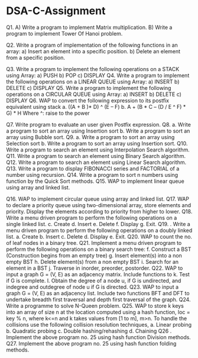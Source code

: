 # DSA-C-Assignment
Q1.	A) Write a program to implement Matrix multiplication.
	B) Write a program to implement Tower Of Hanoi problem.
 
Q2. 	Write a program of implementation of the following functions in an array:
a)	Insert an element into a specific position.
b)	Delete an element from a specific position.

Q3. 	Write a program to implement the following operations on a STACK using Array:
a)	PUSH		b) POP		c) DISPLAY
Q4.	Write a program to implement the following operations on a LINEAR QUEUE using Array:
a)	INSERT		b) DELETE		c) DISPLAY
Q5.	Write a program to implement the following operations on a CIRCULAR QUEUE using Array:
a)	INSERT		b) DELETE		c) DISPLAY
Q6.	WAP to convert the following expression to its postfix equivalent using stack
a.	((A + B )* D) ^ (E – F)
b.	A + (B * C – (D / E ^ F) * G) * H	Where ^: raise to the power

Q7.	Write program to evaluate an user given Postfix expression.
Q8. 	a. Write a program to sort an array using Insertion sort
              b. Write a program to sort an array using Bubble sort.
Q9. 	a. Write a program to sort an array using Selection sort
              b. Write a program to sort an array using Insertion sort.
Q10.	Write a program to search an element using Interpolation Search algorithm.
Q11.	Write a program to search an element using Binary Search algorithm.
Q12.	Write a program to search an element using Linear Search algorithm.
Q13.	Write a program to display FIBONACCI series and FACTORIAL of a number using recursion.
Q14.	Write a program to sort n numbers using function by the Quick Sort methods.
Q15.  WAP to implement linear queue using array and linked list.

Q16.   WAP to implement circular queue using array and linked list.
Q17.  WAP to declare a priority queue using two-dimensional array, store elements and priority. Display the    elements according to priority from higher to lower.
Q18. Write a menu driven program to perform the following operations on a single linked list.
c.	Create
d.	Insert
e.	Delete
f.	Display
g.	Exit.
Q19. . Write a menu driven program to perform the following operations on a doubly linked list.
a.	Create
b.	Insert
c.	Delete
d.	Display
e.	Exit.
Q20. WAP to count the no. of leaf nodes in a binary tree.
Q21. Implement a menu driven program to perform the following operations on a binary search tree:
f.	Construct a BST (Construction begins from an empty tree)
g.	Insert element(s) into a non empty BST
h.	Delete element(s) from a non empty BST
i.	Search for an element in a BST
j.	Traverse in inorder, preorder, postorder.
Q22. WAP to input a graph G = (V, E) as an adjacency matrix. Include functions to 
k.	Test if G is complete.
l.	Obtain the degree of a node u, if G is undirected, and indegree and outdegree of node u if G is directed.
Q23. WAP to input a graph G = (V, E) as an adjacency list. Include two functions BFT and DFT to undertake breadth first traversal and depth first traversal of the graph.
Q24. Write a programme to solve N-Queen problem.
Q25.  WAP to store k keys into an array of size n at the location computed using a hash function, loc = key % n, where    k<=n and k takes values from [1 to m], m>n. To handle the collisions use the following collision resolution techniques,
      a. Linear probing 
      b. Quadratic probing 
      c. Double hashing/rehashing
      d. Chaining 
Q26 . Implement the above program no. 25 using hash function Division methods.
Q27. Implement the above program no. 25 using hash function folding methods.
